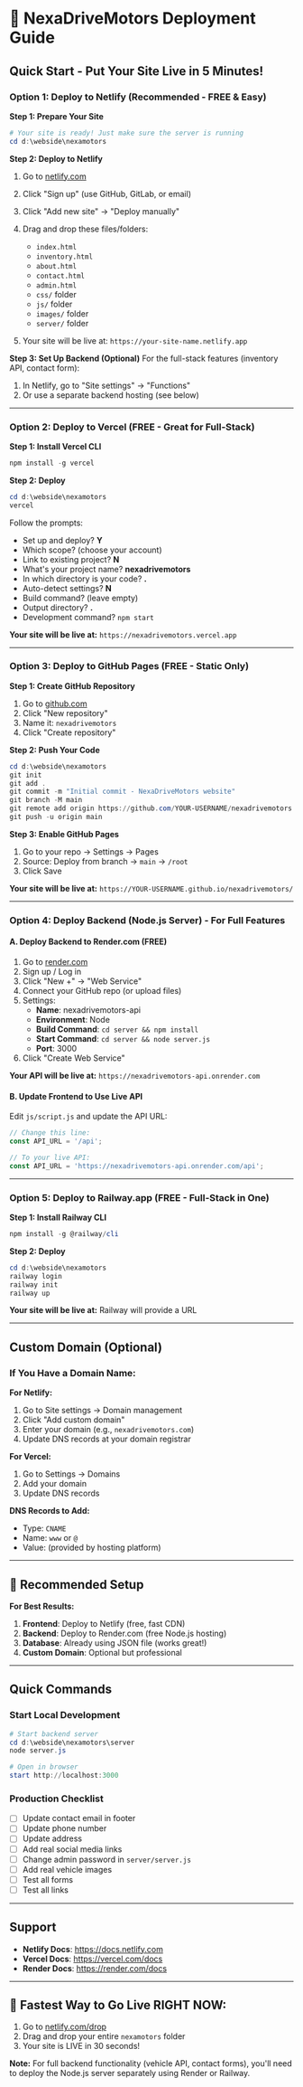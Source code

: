 # 🚀 NexaDriveMotors Deployment Guide

## Quick Start - Put Your Site Live in 5 Minutes!

### Option 1: Deploy to Netlify (Recommended - FREE & Easy)

**Step 1: Prepare Your Site**
```powershell
# Your site is ready! Just make sure the server is running
cd d:\webside\nexamotors
```

**Step 2: Deploy to Netlify**
1. Go to [netlify.com](https://www.netlify.com/)
2. Click "Sign up" (use GitHub, GitLab, or email)
3. Click "Add new site" → "Deploy manually"
4. Drag and drop these files/folders:
   - `index.html`
   - `inventory.html`
   - `about.html`
   - `contact.html`
   - `admin.html`
   - `css/` folder
   - `js/` folder
   - `images/` folder
   - `server/` folder

5. Your site will be live at: `https://your-site-name.netlify.app`

**Step 3: Set Up Backend (Optional)**
For the full-stack features (inventory API, contact form):
1. In Netlify, go to "Site settings" → "Functions"
2. Or use a separate backend hosting (see below)

---

### Option 2: Deploy to Vercel (FREE - Great for Full-Stack)

**Step 1: Install Vercel CLI**
```powershell
npm install -g vercel
```

**Step 2: Deploy**
```powershell
cd d:\webside\nexamotors
vercel
```

Follow the prompts:
- Set up and deploy? **Y**
- Which scope? (choose your account)
- Link to existing project? **N**
- What's your project name? **nexadrivemotors**
- In which directory is your code? **.**
- Auto-detect settings? **N**
- Build command? (leave empty)
- Output directory? **.**
- Development command? `npm start`

**Your site will be live at:** `https://nexadrivemotors.vercel.app`

---

### Option 3: Deploy to GitHub Pages (FREE - Static Only)

**Step 1: Create GitHub Repository**
1. Go to [github.com](https://github.com)
2. Click "New repository"
3. Name it: `nexadrivemotors`
4. Click "Create repository"

**Step 2: Push Your Code**
```powershell
cd d:\webside\nexamotors
git init
git add .
git commit -m "Initial commit - NexaDriveMotors website"
git branch -M main
git remote add origin https://github.com/YOUR-USERNAME/nexadrivemotors.git
git push -u origin main
```

**Step 3: Enable GitHub Pages**
1. Go to your repo → Settings → Pages
2. Source: Deploy from branch → `main` → `/root`
3. Click Save

**Your site will be live at:** `https://YOUR-USERNAME.github.io/nexadrivemotors/`

---

### Option 4: Deploy Backend (Node.js Server) - For Full Features

#### A. Deploy Backend to Render.com (FREE)

1. Go to [render.com](https://render.com)
2. Sign up / Log in
3. Click "New +" → "Web Service"
4. Connect your GitHub repo (or upload files)
5. Settings:
   - **Name**: nexadrivemotors-api
   - **Environment**: Node
   - **Build Command**: `cd server && npm install`
   - **Start Command**: `cd server && node server.js`
   - **Port**: 3000
6. Click "Create Web Service"

**Your API will be live at:** `https://nexadrivemotors-api.onrender.com`

#### B. Update Frontend to Use Live API

Edit `js/script.js` and update the API URL:
```javascript
// Change this line:
const API_URL = '/api';

// To your live API:
const API_URL = 'https://nexadrivemotors-api.onrender.com/api';
```

---

### Option 5: Deploy to Railway.app (FREE - Full-Stack in One)

**Step 1: Install Railway CLI**
```powershell
npm install -g @railway/cli
```

**Step 2: Deploy**
```powershell
cd d:\webside\nexamotors
railway login
railway init
railway up
```

**Your site will be live at:** Railway will provide a URL

---

## Custom Domain (Optional)

### If You Have a Domain Name:

**For Netlify:**
1. Go to Site settings → Domain management
2. Click "Add custom domain"
3. Enter your domain (e.g., `nexadrivemotors.com`)
4. Update DNS records at your domain registrar

**For Vercel:**
1. Go to Settings → Domains
2. Add your domain
3. Update DNS records

**DNS Records to Add:**
- Type: `CNAME`
- Name: `www` or `@`
- Value: (provided by hosting platform)

---

## 🎯 Recommended Setup

**For Best Results:**
1. **Frontend**: Deploy to Netlify (free, fast CDN)
2. **Backend**: Deploy to Render.com (free Node.js hosting)
3. **Database**: Already using JSON file (works great!)
4. **Custom Domain**: Optional but professional

---

## Quick Commands

### Start Local Development
```powershell
# Start backend server
cd d:\webside\nexamotors\server
node server.js

# Open in browser
start http://localhost:3000
```

### Production Checklist
- [ ] Update contact email in footer
- [ ] Update phone number
- [ ] Update address
- [ ] Add real social media links
- [ ] Change admin password in `server/server.js`
- [ ] Add real vehicle images
- [ ] Test all forms
- [ ] Test all links

---

## Support

- **Netlify Docs**: https://docs.netlify.com
- **Vercel Docs**: https://vercel.com/docs
- **Render Docs**: https://render.com/docs

---

## 🚀 Fastest Way to Go Live RIGHT NOW:

1. Go to [netlify.com/drop](https://app.netlify.com/drop)
2. Drag and drop your entire `nexamotors` folder
3. Your site is LIVE in 30 seconds!

**Note:** For full backend functionality (vehicle API, contact forms), you'll need to deploy the Node.js server separately using Render or Railway.
